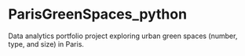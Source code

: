 # ParisGreenSpaces_python
Data analytics portfolio project exploring urban green spaces (number, type, and size) in Paris.
